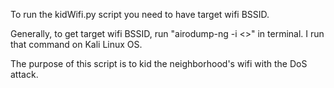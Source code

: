 To run the kidWifi.py script you need to have target wifi BSSID.

Generally, to get target wifi BSSID, run "airodump-ng -i <<interface>>" in terminal. I run that command on Kali Linux OS.

The purpose of this script is to kid the neighborhood's wifi with the DoS attack.
